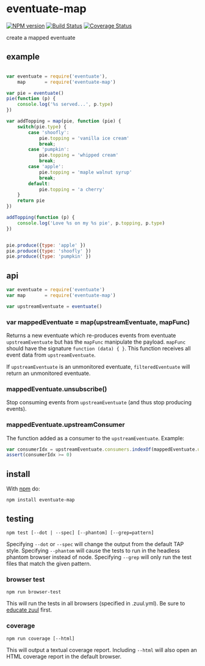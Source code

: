 # eventuate-map

[![NPM version](https://badge.fury.io/js/eventuate-map.png)](http://badge.fury.io/js/eventuate-map)
[![Build Status](https://travis-ci.org/Georgette/eventuate-map.svg?branch=master)](https://travis-ci.org/Georgette/eventuate-map)
[![Coverage Status](https://coveralls.io/repos/Georgette/eventuate-map/badge.png?branch=master)](https://coveralls.io/r/Georgette/eventuate-map?branch=master)
<!-- [![Sauce Test Status](https://saucelabs.com/browser-matrix/Georgette_github.svg)](https://saucelabs.com/u/Georgette_github) -->

create a mapped eventuate

## example


```javascript

var eventuate = require('eventuate'),
    map       = require('eventuate-map')

var pie = eventuate()
pie(function (p) {
    console.log('%s served...', p.type)
})

var addTopping = map(pie, function (pie) {
    switch(pie.type) {
        case 'shoofly':
            pie.topping = 'vanilla ice cream'
            break;
        case 'pumpkin':
            pie.topping = 'whipped cream'
            break;
        case 'apple':
            pie.topping = 'maple walnut syrup'
            break;
        default:
            pie.topping = 'a cherry'
    }
    return pie
})

addTopping(function (p) {
    console.log('Love %s on my %s pie', p.topping, p.type)
})


pie.produce({type: 'apple' })
pie.produce({type: 'shoofly' })
pie.produce({type: 'pumpkin' })

```

## api

```javascript
var eventuate = require('eventuate')
var map       = require('eventuate-map')

var upstreamEventuate = eventuate()
```

### var mappedEventuate = map(upstreamEventuate, mapFunc)

Returns a new eventuate which re-produces events from eventuate `upstreamEventuate` but has the `mapFunc` manipulate the payload.  `mapFunc` should have the signature `function (data) { }`. This function receives all event data from `upstreamEventuate`.

If `upstreamEventuate` is an unmonitored eventuate, `filteredEventuate` will return an unmonitored eventuate.

### mappedEventuate.unsubscribe()

Stop consuming events from `upstreamEventuate` (and thus stop producing events).

### mappedEventuate.upstreamConsumer

The function added as a consumer to the `upstreamEventuate`. Example:

```javascript
var consumerIdx = upstreamEventuate.consumers.indexOf(mappedEventuate.upstreamConsumer)
assert(consumerIdx >= 0)
```

## install

With [npm](https://npmjs.org) do:

```
npm install eventuate-map
```

## testing

`npm test [--dot | --spec] [--phantom] [--grep=pattern]`

Specifying `--dot` or `--spec` will change the output from the default TAP style.
Specifying `--phantom` will cause the tests to run in the headless phantom browser instead of node.
Specifying `--grep` will only run the test files that match the given pattern.

### browser test

`npm run browser-test`

This will run the tests in all browsers (specified in .zuul.yml). Be sure to [educate zuul](https://github.com/defunctzombie/zuul/wiki/cloud-testing#2-educate-zuul) first.

### coverage

`npm run coverage [--html]`

This will output a textual coverage report. Including `--html` will also open
an HTML coverage report in the default browser.
